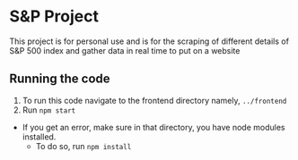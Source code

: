 # S&P Project
This project is for personal use and is for the scraping of different details of S&P 500 index and gather data in real time to put on a website

## Running the code
1. To run this code navigate to the frontend directory namely,
   `../frontend`
2. Run `npm start`
  - If you get an error, make sure in that directory, you have node modules installed.
    - To do so, run `npm install`
